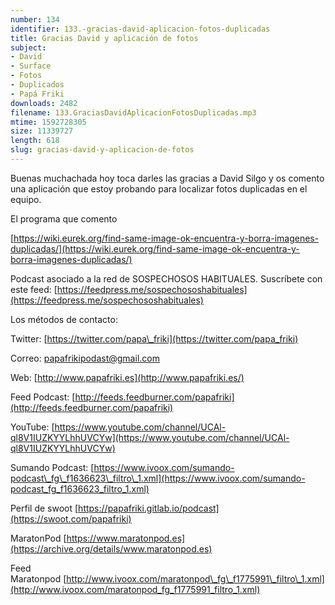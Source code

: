 ```yaml
---
number: 134
identifier: 133.-gracias-david-aplicacion-fotos-duplicadas
title: Gracias David y aplicación de fotos
subject:
- David
- Surface
- Fotos
- Duplicados
- Papá Friki
downloads: 2482
filename: 133.GraciasDavidAplicacionFotosDuplicadas.mp3
mtime: 1592728305
size: 11339727
length: 618
slug: gracias-david-y-aplicacion-de-fotos
---
```

Buenas muchachada hoy toca darles las gracias a David Silgo y os comento una aplicación que estoy probando para localizar fotos duplicadas en el equipo.  

El programa que comento

[https://wiki.eurek.org/find-same-image-ok-encuentra-y-borra-imagenes-duplicadas/](https://wiki.eurek.org/find-same-image-ok-encuentra-y-borra-imagenes-duplicadas/)

Podcast asociado a la red de SOSPECHOSOS HABITUALES. Suscríbete con este feed: [https://feedpress.me/sospechososhabituales](https://feedpress.me/sospechososhabituales)  

Los métodos de contacto:  

Twitter: [https://twitter.com/papa\_friki](https://twitter.com/papa_friki)

Correo: [papafrikipodast@gmail.com](https://archive.org/details/papafrikipodast@gmail.com)

Web: [http://www.papafriki.es](http://www.papafriki.es/)

Feed Podcast: [http://feeds.feedburner.com/papafriki](http://feeds.feedburner.com/papafriki)

YouTube: [https://www.youtube.com/channel/UCAl-ql8V1IUZKYYLhhUVCYw](https://www.youtube.com/channel/UCAl-ql8V1IUZKYYLhhUVCYw)  

Sumando Podcast: [https://www.ivoox.com/sumando-podcast\_fg\_f1636623\_filtro\_1.xml](https://www.ivoox.com/sumando-podcast_fg_f1636623_filtro_1.xml)

Perfil de swoot [https://papafriki.gitlab.io/podcast](https://swoot.com/papafriki)

MaratonPod [https://www.maratonpod.es](https://archive.org/details/www.maratonpod.es)

Feed Maratonpod [http://www.ivoox.com/maratonpod\_fg\_f1775991\_filtro\_1.xml](http://www.ivoox.com/maratonpod_fg_f1775991_filtro_1.xml)